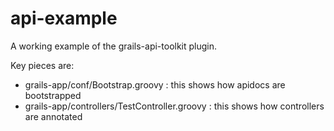 api-example
===========

A working example of the grails-api-toolkit plugin.

Key pieces are:

- grails-app/conf/Bootstrap.groovy : this shows how apidocs are bootstrapped
- grails-app/controllers/TestController.groovy : this shows how controllers are annotated
